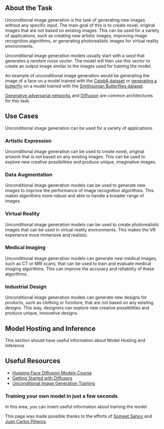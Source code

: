 ## About the Task

Unconditional image generation is the task of generating new images without any specific input. The main goal of this is to create novel, original images that are not based on existing images.
This can be used for a variety of applications, such as creating new artistic images, improving image recognition algorithms, or generating photorealistic images for virtual reality environments.

Unconditional image generation models usually start with a *seed* that generates a *random noise vector*. The model will then use this vector to create an output image similar to the images used for training the model.

An example of unconditional image generation would be generating the image of a face on a model trained with the [CelebA dataset](https://huggingface.co/datasets/huggan/CelebA-HQ) or [generating a butterfly](https://huggingface.co/spaces/huggan/butterfly-gan) on a model trained with the [Smithsonian Butterflies dataset](https://huggingface.co/datasets/ceyda/smithsonian_butterflies).

[Generative adversarial networks](https://en.wikipedia.org/wiki/Generative_adversarial_network) and [Diffusion](https://huggingface.co/docs/diffusers/index) are common architectures for this task.

## Use Cases

Unconditional image generation can be used for a variety of applications.

### Artistic Expression
Unconditional image generation can be used to create novel, original artwork that is not based on any existing images. This can be used to explore new creative possibilities and produce unique, imaginative images.

### Data Augmentation 
Unconditional image generation models can be used to generate new images to improve the performance of image recognition algorithms. This makes algorithms more robust and able to handle a broader range of images.

### Virtual Reality 
Unconditional image generation models can be used to create photorealistic images that can be used in virtual reality environments. This makes the VR experience more immersive and realistic.

### Medical Imaging 
Unconditional image generation models can generate new medical images, such as CT or MRI scans, that can be used to train and evaluate medical imaging algorithms. This can improve the accuracy and reliability of these algorithms.

### Industrial Design
Unconditional image generation models can generate new designs for products, such as clothing or furniture, that are not based on any existing designs. This way, designers can explore new creative possibilities and produce unique, innovative designs.

## Model Hosting and Inference

This section should have useful information about Model Hosting and Inference

## Useful Resources

- [Hugging Face Diffusion Models Course](https://github.com/huggingface/diffusion-models-class)
- [Getting Started with Diffusers](https://huggingface.co/docs/diffusers/index)
- [Unconditional Image Generation Training](https://huggingface.co/docs/diffusers/training/unconditional_training)

### Training your own model in just a few seconds

In this area, you can insert useful information about training the model

This page was made possible thanks to the efforts of [Someet Sahoo](https://huggingface.co/Someet24) and [Juan Carlos Piñeros](https://huggingface.co/juancopi81).